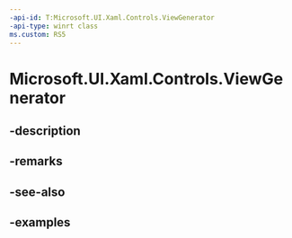 ```yaml
---
-api-id: T:Microsoft.UI.Xaml.Controls.ViewGenerator
-api-type: winrt class
ms.custom: RS5
---
```


<!-- Class syntax.
public class ViewGenerator : DependencyObject, DependencyObject
-->

# Microsoft.UI.Xaml.Controls.ViewGenerator

## -description

## -remarks

## -see-also

## -examples

